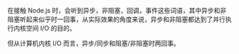 
在接触 Node.js 时，会听到异步，非阻塞，回调，事件这些词语，其中异步和非阻塞听起来似乎时一回事，从实际效果的角度来说，异步和非阻塞都达到了并行执行内核空间 I/O 的目的。

但从计算机内核 I/O 而言，异步/同步和阻塞/非阻塞时两回事。
